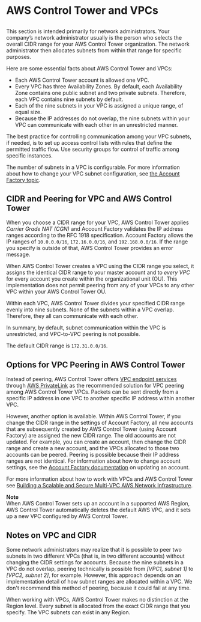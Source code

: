 # AWS Control Tower and VPCs<a name="vpc-concepts"></a>

## <a name="vpc-ct-facts"></a>

This section is intended primarily for network administrators\. Your company’s network administrator usually is the person who selects the overall CIDR range for your AWS Control Tower organization\. The network administrator then allocates subnets from within that range for specific purposes\.

Here are some essential facts about AWS Control Tower and VPCs:
+ Each AWS Control Tower account is allowed one VPC\.
+ Every VPC has three Availability Zones\. By default, each Availability Zone contains one public subnet and two private subnets\. Therefore, each VPC contains nine subnets by default\.
+ Each of the nine subnets in your VPC is assigned a unique range, of equal size\.
+ Because the IP addresses do not overlap, the nine subnets within your VPC can communicate with each other in an unrestricted manner\.

The best practice for controlling communication among your VPC subnets, if needed, is to set up access control lists with rules that define the permitted traffic flow\. Use security groups for control of traffic among specific instances\.

The number of subnets in a VPC is configurable\. For more information about how to change your VPC subnet configuration, see [the Account Factory topic](https://docs.aws.amazon.com/controltower/latest/userguide/account-factory.html)\.

## CIDR and Peering for VPC and AWS Control Tower<a name="vpc-ct-cidr"></a>

When you choose a CIDR range for your VPC, AWS Control Tower applies *Carrier Grade NAT \(CGN\)* and Account Factory validates the IP address ranges according to the RFC 1918 specification\. Account Factory allows the IP ranges of `10.0.0.0/16`, `172.16.0.0/16`, and `192.168.0.0/16`\. If the range you specify is outside of that, AWS Control Tower provides an error message\.

When AWS Control Tower creates a VPC using the CIDR range you select, it assigns the identical CIDR range to your master account and to *every VPC* for every account you create within the organizational unit \(OU\)\. This implementation does not permit peering from any of your VPCs to any other VPC within your AWS Control Tower OU\.

Within each VPC, AWS Control Tower divides your specified CIDR range evenly into nine subnets\. None of the subnets within a VPC overlap\. Therefore, they all can communicate with each other\.

In summary, by default, subnet communication within the VPC is unrestricted, and VPC\-to\-VPC peering is not possible\.

The default CIDR range is `172.31.0.0/16`\.

## Options for VPC Peering in AWS Control Tower<a name="ct-peering-options"></a>

Instead of peering, AWS Control Tower offers [VPC endpoint services](https://docs.aws.amazon.com/vpc/latest/userguide/vpce-gateway.html) through [AWS PrivateLink](https://aws.amazon.com/privatelink) as the recommended solution for VPC peering among AWS Control Tower VPCs\. Packets can be sent directly from a specific IP address in one VPC to another specific IP address within another VPC\. 

However, another option is available\. Within AWS Control Tower, if you change the CIDR range in the settings of Account Factory, all new accounts that are subsequently created by AWS Control Tower \(using Account Factory\) are assigned the new CIDR range\. The old accounts are not updated\. For example, you can create an account, then change the CIDR range and create a new account, and the VPCs allocated to those two accounts can be peered\. Peering is possible because their IP address ranges are not identical\. For information about how to change account settings, see the [ Account Factory documentation](https://docs.aws.amazon.com/controltower/latest/userguide/account-factory.html#updating-account-factory-accounts) on updating an account\.

For more information about how to work with VPCs and AWS Control Tower see [Building a Scalable and Secure Multi\-VPC AWS Network Infrastructure](https://d1.awsstatic.com/whitepapers/building-a-scalable-and-secure-multi-vpc-aws-network-infrastructure.pdf)\.

**Note**  
When AWS Control Tower sets up an account in a supported AWS Region, AWS Control Tower automatically deletes the default AWS VPC, and it sets up a new VPC configured by AWS Control Tower\.

## Notes on VPC and CIDR<a name="bad-peering-options"></a>

Some network administrators may realize that it is possible to peer two subnets in two different VPCs \(that is, in two different accounts\) without changing the CIDR settings for accounts\. Because the nine subnets in a VPC do not overlap, peering technically is possible from *\[VPC1, subnet 1\]* to *\[VPC2, subnet 2\]*, for example\. However, this approach depends on an implementation detail of how subnet ranges are allocated within a VPC\. We don't recommend this method of peering, because it could fail at any time\.

When working with VPCs, AWS Control Tower makes no distinction at the Region level\. Every subnet is allocated from the exact CIDR range that you specify\. The VPC subnets can exist in any Region\.
